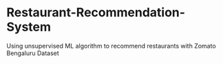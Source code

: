 # Restaurant-Recommendation-System
Using unsupervised ML algorithm to recommend restaurants with Zomato Bengaluru Dataset


